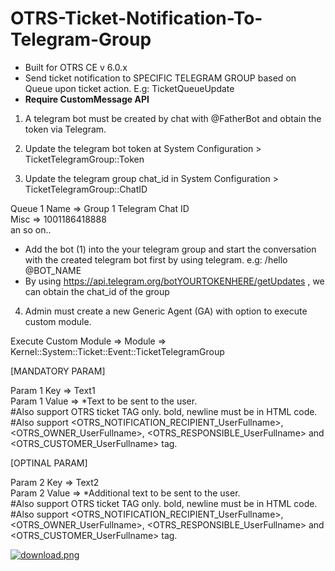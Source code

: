 # OTRS-Ticket-Notification-To-Telegram-Group
- Built for OTRS CE v 6.0.x
- Send ticket notification to SPECIFIC TELEGRAM GROUP based on Queue upon ticket action. E.g: TicketQueueUpdate
- **Require CustomMessage API** 

1. A telegram bot must be created by chat with @FatherBot and obtain the token via Telegram.

2. Update the telegram bot token at System Configuration > TicketTelegramGroup::Token

3. Update the telegram group chat_id in System Configuration > TicketTelegramGroup::ChatID

Queue 1 Name => Group 1 Telegram Chat ID  
Misc => 1001186418888  
an so on..

* Add the bot (1) into the your telegram group and start the conversation with the created telegram bot first by using telegram. e.g: /hello @BOT_NAME  
* By using  https://api.telegram.org/botYOURTOKENHERE/getUpdates , we can obtain the chat_id of the group

4. Admin must create a new Generic Agent (GA) with option to execute custom module.

Execute Custom Module => Module => Kernel::System::Ticket::Event::TicketTelegramGroup
	
[MANDATORY PARAM]
	
Param 1 Key => Text1  
Param 1 Value => *Text to be sent to the user.  
#Also support OTRS ticket TAG only. bold, newline must be in HTML code.  
#Also support <OTRS_NOTIFICATION_RECIPIENT_UserFullname>, <OTRS_OWNER_UserFullname>, <OTRS_RESPONSIBLE_UserFullname> and <OTRS_CUSTOMER_UserFullname> tag.
	
[OPTINAL PARAM]
	
Param 2 Key => Text2  
Param 2 Value => *Additional text to be sent to the user.  
#Also support OTRS ticket TAG only. bold, newline must be in HTML code.  
#Also support <OTRS_NOTIFICATION_RECIPIENT_UserFullname>, <OTRS_OWNER_UserFullname>, <OTRS_RESPONSIBLE_UserFullname> and <OTRS_CUSTOMER_UserFullname> tag.


[![download.png](https://i.postimg.cc/YqVxSc86/download.png)](https://postimg.cc/qzsKm5Pq)
